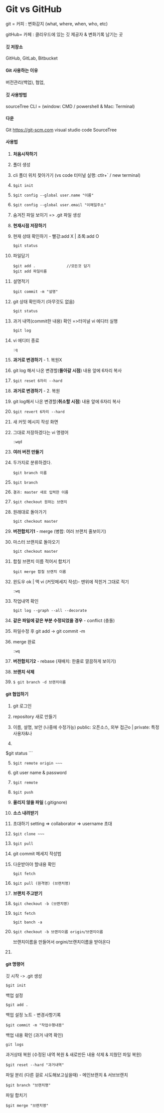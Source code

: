 # Git vs GitHub

git = 커피  : 변화감지 (what, where, when, who, etc)

gitHub= 카페 : 클리우드에 있는 깃 제공자 & 변화기록 남기는 곳

#### 깃 저장소

GitHub, GitLab, Bitbucket

#### Git 사용하는 이유

버전관리(백업), 협업, 

#### 깃 사용방법

sourceTree
CLI = (window: CMD / powershell & Mac: Terminal)

#### 다운

Git https://git-scm.com
visual studio code
SourceTree

#### 사용법

1. **처음시작하기**

2. 폴더 생성

3. cli 폴더 위치 찾아가기 (vs code 터미널 실행: ctlr+` / new terminal)

4. ```
   $git init
   ```

5. ```
   $git config --global user.name "이름"
   ```

6. ```
   $git config --global user.email "이메일주소"
   ```

7. 숨겨진 파일 보이기 => .git 파일 생성

8. **현재시점 저장하기**

9. 현재 상태 확인하기 - 빨강:add X | 초록:add O

   ```
   $git status
   ```

10. 파일담기

    ```
    $git add . 				//모든것 담기
    $git add 파일이름
    ```

11. 설명적기

    ```
    $git commit -m "설명"
    ```

12. git 상태 확인하기 (아무것도 없음)

    ```
    $git status
    ```

13. 과거 내역(commit한 내용) 확인 =>터미널 vi 에디터 실행 

    ```
    $git log
    ```

14. vi 에디터 종료

    ```
    :q
    ```

15. **과거로 변경하기** - 1. 복원X

16. git log 해서 나온 변경할(**돌아갈 시점**) 내용 앞에 6자리 복사

17. ```
    $git reset 6자리 --hard
    ```

18. **과거로 변경하기** - 2. 복원

19. git log해서 나온 변경할(**취소할 시점**) 내용 앞에 6자리 복사

20. ```
    $git revert 6자리 --hard
    ```

21. 새 커밋 메시지 작성 화면

22. 그대로 저장하겠다는 vi 명령어

    ```
    :wqd
    ```

23. **여러 버전 만들기**

24. 두가지로 분류하겠다.

    ```
    $git branch 이름
    ```

25. ```
    $git branch
    ```

26. ```
    결과: master 새로 입력한 이름
    ```

27. ```
    $git checkout 원하는 브랜치
    ```

28. 원래대로 돌아가기

    ```
    $git checkout master
    ```

29. **버전합치기1** - merge (병합: 여러 브랜치 줄보이기)

30. 마스터 브랜치로 돌아오기

    ```
    $git checkout master
    ```

31. 합칠 브랜치 이름 적어서 합치기

    ```
    $git merge 합칠 브랜치 이름
    ```

32. 윈도우 ok | 맥 vi (커밋메세지 작성)- 맨위에 적힌거 그대로 적기

    ```
    :wq
    ```

33. 작업내역 확인

    ```
    $git log --graph --all --decorate
    ```

34. **같은 파일에 같은 부분 수정되었을 경우** - conflict (충돌)

35. 파일수정 후 git add -> git commit -m

36. merge 완료

    ```
    :wq
    ```

37. **버전합치기2** - rebase (재배치: 한줄로 깔끔하게 보이기)

38. **브랜치 삭제**

39. ```
    $ git branch -d 브랜치이름
    ```



#### git 협업하기 

1. git 로그인

2. repository 새로 만들기

3. 이름, 설명, 보안 (나중에 수정가능)
   public: 오픈소스, 외부 접근o | private: 특정사용자&나 

4.  ```
   $git status
    ```

5. ```
   $git remote origin ~~~
   ```

6.  git user name & password

7. ```
   $git remote
   ```

8. ```
   $git push
   ```

9. **올리지 않을 파일** (.gitignore)

10. **소스 내려받기**

11. 초대하기 setting => collaborator => username 초대

12. ```
    $git clone ~~~
    ```

13. ```
    $git pull
    ```

14. git commit 메세지 작성법

15. 다운받아야 할내용 확인

    ```
    $git fetch
    ```

16. ```
    $git pull (원격명) (브랜치명)
    ```

17. **브랜치 주고받기**

18. ```
    $git checkout -b (브랜치명)
    ```

19. ```
    $git fetch
    ```

    ```
    $git banch -a
    ```

20. ```
    $git checkout -b 브랜치이름 origin/브랜치이름
    ```

    브랜치이름을 만들어서 orgini/브랜치이름을 받아온다

21. 

#### git 명령어

깃 시작 -> .git 생성

```
$git init
```

백업 설정

```
$git add .
```

백업 설정 노트 - 변경사항기록

```
$git commit -m "작업수행내용"
```

백업 내용 확인 (과거 내역 확인)

```
git logs
```

과거상태 복원 (수정된 내역 복원 & 새로만든 내용 삭제 & 지웠던 파일 복원)

```
$git reset --hard "과거내역"
```

파일 분리 (다른 걸로 시도해보고싶을때) - 메인브랜치 & 서브브랜치

```
$git branch "브랜치명"
```

파일 합치기

```
$git merge "브랜치명"
```

